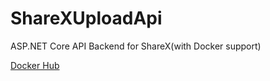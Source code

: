 # ShareXUploadApi
ASP.NET Core API Backend for ShareX(with Docker support)

[Docker Hub](https://hub.docker.com/r/solidprogramming/sharexuploadapi)
